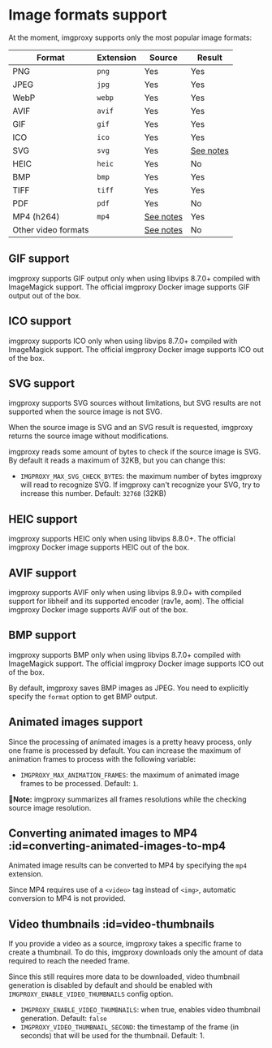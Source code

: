 # Image formats support

At the moment, imgproxy supports only the most popular image formats:

| Format | Extension | Source | Result |
| -------|-----------|--------|--------|
| PNG    | `png`     | Yes    | Yes    |
| JPEG   | `jpg`     | Yes    | Yes    |
| WebP   | `webp`    | Yes    | Yes    |
| AVIF   | `avif`    | Yes    | Yes    |
| GIF    | `gif`     | Yes    | Yes    |
| ICO    | `ico`     | Yes    | Yes    |
| SVG    | `svg`     | Yes    | [See notes](#svg-support) |
| HEIC   | `heic`    | Yes    | No     |
| BMP    | `bmp`     | Yes    | Yes    |
| TIFF   | `tiff`    | Yes    | Yes    |
| PDF<i class='badge badge-pro'></i> | `pdf` | Yes | No |
| MP4 (h264)<i class='badge badge-pro'></i> | `mp4` | [See notes](#video-thumbnails) | Yes |
| Other video formats<i class='badge badge-pro'></i> | | [See notes](#video-thumbnails) | No |

## GIF support

imgproxy supports GIF output only when using libvips 8.7.0+ compiled with ImageMagick support. The official imgproxy Docker image supports GIF output out of the box.

## ICO support

imgproxy supports ICO only when using libvips 8.7.0+ compiled with ImageMagick support. The official imgproxy Docker image supports ICO out of the box.

## SVG support

imgproxy supports SVG sources without limitations, but SVG results are not supported when the source image is not SVG.

When the source image is SVG and an SVG result is requested, imgproxy returns the source image without modifications.

imgproxy reads some amount of bytes to check if the source image is SVG. By default it reads a maximum of 32KB, but you can change this:

* `IMGPROXY_MAX_SVG_CHECK_BYTES`: the maximum number of bytes imgproxy will read to recognize SVG. If imgproxy can't recognize your SVG, try to increase this number. Default: `32768` (32KB)

## HEIC support

imgproxy supports HEIC only when using libvips 8.8.0+. The official imgproxy Docker image supports HEIC out of the box.

## AVIF support

imgproxy supports AVIF only when using libvips 8.9.0+ with compiled support for libheif and its supported encoder (rav1e, aom). The official imgproxy Docker image supports AVIF out of the box.

## BMP support

imgproxy supports BMP only when using libvips 8.7.0+ compiled with ImageMagick support. The official imgproxy Docker image supports ICO out of the box.

By default, imgproxy saves BMP images as JPEG. You need to explicitly specify the `format` option to get BMP output.

## Animated images support

Since the processing of animated images is a pretty heavy process, only one frame is processed by default. You can increase the maximum of animation frames to process with the following variable:

* `IMGPROXY_MAX_ANIMATION_FRAMES`: the maximum of animated image frames to be processed. Default: `1`.

**📝Note:** imgproxy summarizes all frames resolutions while the checking source image resolution.

## Converting animated images to MP4<i class='badge badge-pro'></i> :id=converting-animated-images-to-mp4

Animated image results can be converted to MP4 by specifying the `mp4` extension.

Since MP4 requires use of a `<video>` tag instead of `<img>`, automatic conversion to MP4 is not provided.

## Video thumbnails<i class='badge badge-pro'></i> :id=video-thumbnails

If you provide a video as a source, imgproxy takes a specific frame to create a thumbnail. To do this, imgproxy downloads only the amount of data required to reach the needed frame.

Since this still requires more data to be downloaded, video thumbnail generation is disabled by default and should be enabled with `IMGPROXY_ENABLE_VIDEO_THUMBNAILS` config option.

* `IMGPROXY_ENABLE_VIDEO_THUMBNAILS`: when true, enables video thumbnail generation. Default: `false`
* `IMGPROXY_VIDEO_THUMBNAIL_SECOND`: the timestamp of the frame (in seconds) that will be used for the thumbnail. Default: 1.
